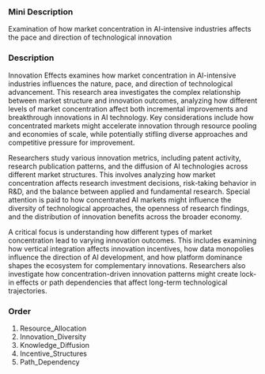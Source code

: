 ### Mini Description

Examination of how market concentration in AI-intensive industries affects the pace and direction of technological innovation

### Description

Innovation Effects examines how market concentration in AI-intensive industries influences the nature, pace, and direction of technological advancement. This research area investigates the complex relationship between market structure and innovation outcomes, analyzing how different levels of market concentration affect both incremental improvements and breakthrough innovations in AI technology. Key considerations include how concentrated markets might accelerate innovation through resource pooling and economies of scale, while potentially stifling diverse approaches and competitive pressure for improvement.

Researchers study various innovation metrics, including patent activity, research publication patterns, and the diffusion of AI technologies across different market structures. This involves analyzing how market concentration affects research investment decisions, risk-taking behavior in R&D, and the balance between applied and fundamental research. Special attention is paid to how concentrated AI markets might influence the diversity of technological approaches, the openness of research findings, and the distribution of innovation benefits across the broader economy.

A critical focus is understanding how different types of market concentration lead to varying innovation outcomes. This includes examining how vertical integration affects innovation incentives, how data monopolies influence the direction of AI development, and how platform dominance shapes the ecosystem for complementary innovations. Researchers also investigate how concentration-driven innovation patterns might create lock-in effects or path dependencies that affect long-term technological trajectories.

### Order

1. Resource_Allocation
2. Innovation_Diversity
3. Knowledge_Diffusion
4. Incentive_Structures
5. Path_Dependency
